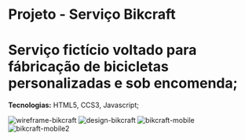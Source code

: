 # Projeto - Serviço Bikcraft
 <h1>Serviço fictício voltado para fábricação de bicicletas personalizadas e sob encomenda;</h1>
 
 <strong>Tecnologias:</strong> HTML5, CCS3, Javascript;


![wireframe-bikcraft](https://user-images.githubusercontent.com/56458098/120091277-f8d6d180-c0df-11eb-976d-dc1d351e89eb.jpg)
![design-bikcraft](https://user-images.githubusercontent.com/56458098/120091276-f83e3b00-c0df-11eb-8582-dc19491f507a.jpg)
![bikcraft-mobile](https://user-images.githubusercontent.com/56458098/120091278-f8d6d180-c0df-11eb-91b1-8b411c967758.jpg)
![bikcraft-mobile2](https://user-images.githubusercontent.com/56458098/120091275-f7a5a480-c0df-11eb-901b-765fe67cb403.jpg)
